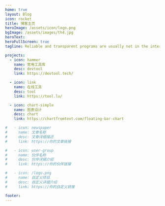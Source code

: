 ```yaml
---
home: true
layout: Blog
icon: rocket
title: 博客主页
heroImage: /assets/icon/logo.png
bgImage: /assets/images/th4.jpg
heroText: 
heroFullScreen: true
tagline: Reliable and transparent programs are usually not in the interest of the programmers

projects:
  - icon: hammer
    name: 常用工具库
    desc: devtool
    link: https://devtool.tech/

  - icon: link
    name: 在线工具
    desc: tool
    link: https://tool.lu/

  - icon: chart-simple
    name: 图表设计
    desc: chart
    link: https://chartfromtext.com/floating-bar-chart

#   - icon: newspaper
#     name: 文章名称
#     desc: 文章详细描述
#     link: https://你的文章链接

#   - icon: user-group
#     name: 伙伴名称
#     desc: 伙伴详细介绍
#     link: https://你的伙伴链接

#   - icon: /logo.png
#     name: 自定义项目
#     desc: 自定义详细介绍
#     link: https://你的自定义链接

footer: 
---
```


<!-- 这是一个博客主页的案例。

要使用此布局，你应该在页面前端设置 `layout: Blog` 和 `home: true`。

相关配置文档请见 [博客主页](https://theme-hope.vuejs.press/zh/guide/blog/home.html)。 -->
